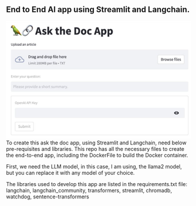 ## End to End AI app using Streamlit and Langchain.
![alt text](https://github.com/sharath7879/streamlit-ask-thedoc-app/blob/main/AsktheDocApp.png)
To create this ask the doc app, using Streamlit and Langchain, need below pre-requisites and libraries. This repo has all the necessary files to create the end-to-end app, including the DockerFile to build the Docker container.

First, we need the LLM model, in this case, I am using, the llama2 model, but you can replace it with any model of your choice.

The libraries used to develop this app are listed in the requirements.txt file:
         langchain,
         langchain_community,
         transformers,
         streamlit,
         chromadb,
         watchdog,
         sentence-transformers
